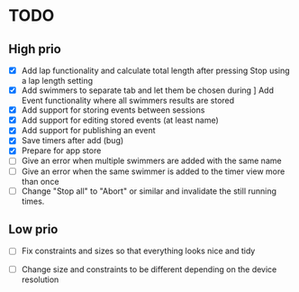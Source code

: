 # TODO

## High prio
- [x] Add lap functionality and calculate total length after pressing Stop using a lap length setting
- [x] Add swimmers to separate tab and let them be chosen during ] Add Event functionality where all swimmers results are stored
- [x] Add support for storing events between sessions
- [x] Add support for editing stored events (at least name)
- [x] Add support for publishing an event
- [x] Save timers after add (bug)
- [x] Prepare for app store
- [ ] Give an error when multiple swimmers are added with the same name
- [ ] Give an error when the same swimmer is added to the timer view more than once
- [ ] Change "Stop all" to "Abort" or similar and invalidate the still running times.
 
## Low prio
- [ ] Fix constraints and sizes so that everything looks nice and tidy
- [ ] Change size and constraints to be different depending on the device resolution




